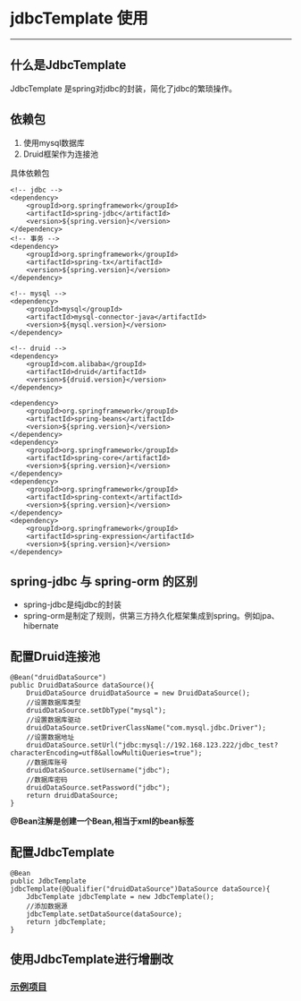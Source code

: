 # jdbcTemplate 使用

----------

## 什么是JdbcTemplate
JdbcTemplate 是spring对jdbc的封装，简化了jdbc的繁琐操作。

## 依赖包
1. 使用mysql数据库
2. Druid框架作为连接池

具体依赖包

```
<!-- jdbc -->
<dependency>
    <groupId>org.springframework</groupId>
    <artifactId>spring-jdbc</artifactId>
    <version>${spring.version}</version>
</dependency>
<!-- 事务 -->
<dependency>
    <groupId>org.springframework</groupId>
    <artifactId>spring-tx</artifactId>
    <version>${spring.version}</version>
</dependency>

<!-- mysql -->
<dependency>
    <groupId>mysql</groupId>
    <artifactId>mysql-connector-java</artifactId>
    <version>${mysql.version}</version>
</dependency>

<!-- druid -->
<dependency>
    <groupId>com.alibaba</groupId>
    <artifactId>druid</artifactId>
    <version>${druid.version}</version>
</dependency>

<dependency>
	<groupId>org.springframework</groupId>
	<artifactId>spring-beans</artifactId>
	<version>${spring.version}</version>
</dependency>
<dependency>
	<groupId>org.springframework</groupId>
	<artifactId>spring-core</artifactId>
	<version>${spring.version}</version>
</dependency>
<dependency>
	<groupId>org.springframework</groupId>
	<artifactId>spring-context</artifactId>
	<version>${spring.version}</version>
</dependency>
<dependency>
	<groupId>org.springframework</groupId>
	<artifactId>spring-expression</artifactId>
	<version>${spring.version}</version>
</dependency>
```

## spring-jdbc 与 spring-orm 的区别

- spring-jdbc是纯jdbc的封装
- spring-orm是制定了规则，供第三方持久化框架集成到spring。例如jpa、hibernate

## 配置Druid连接池

```
@Bean("druidDataSource")
public DruidDataSource dataSource(){
    DruidDataSource druidDataSource = new DruidDataSource();
    //设置数据库类型
    druidDataSource.setDbType("mysql");
    //设置数据库驱动
    druidDataSource.setDriverClassName("com.mysql.jdbc.Driver");
    //设置数据地址
    druidDataSource.setUrl("jdbc:mysql://192.168.123.222/jdbc_test?characterEncoding=utf8&allowMultiQueries=true");
    //数据库账号
    druidDataSource.setUsername("jdbc");
    //数据库密码
    druidDataSource.setPassword("jdbc");
    return druidDataSource;
}
```

**@Bean注解是创建一个Bean,相当于xml的bean标签**

## 配置JdbcTemplate

```
@Bean
public JdbcTemplate jdbcTemplate(@Qualifier("druidDataSource")DataSource dataSource){
    JdbcTemplate jdbcTemplate = new JdbcTemplate();
    //添加数据源
    jdbcTemplate.setDataSource(dataSource);
    return jdbcTemplate;
}
```

## 使用JdbcTemplate进行增删改

### [示例项目](./spring-framework-demo/JdbcTemplate-CUD)